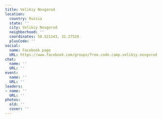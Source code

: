 ```yaml
---
title: Velikiy Novgorod
location:
  country: Russia
  state: ''
  city: Velikiy Novgorod
  neighborhood: ''
  coordinates: 58.521143, 31.27529
  plusCode: ''
social:
  name: Facebook page
  URL: https://www.facebook.com/groups/free.code.camp.velikiy.novgorod
chat:
  name: ''
  URL: ''
event:
  name: ''
  URL: ''
leaders:
- name: ''
  URL: ''
photos:
  old: ''
  cover: ''
---
```

